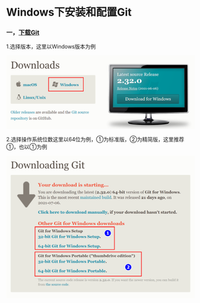 # Windows下安装和配置Git

### 一，[下载Git](https://git-scm.com/downloads)

1.选择版本，这里以Windows版本为例

![2021-07-27_201226.png](https://github.com/Dashan-37/DS_Installation/blob/master/Images/2021-07-27_201226.png)

2.选择操作系统位数这里以64位为例，①为标准版，②为精简版，这里推荐①，也以①为例

![2021-07-27_201611.png](https://github.com/Dashan-37/DS_Installation/blob/master/Images/2021-07-27_201611.png)

